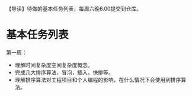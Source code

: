 【导读】待做的基本任务列表，每周六晚6.00提交到仓库。

# 基本任务列表

第一周：
 - 理解时间复杂度空间复杂度概念。
 - 完成几大排序算法，冒泡，插入，快排等。
 - 理解排序算法对工程项目和个人编程的影响，在什么情况下会使用到排序算法。
